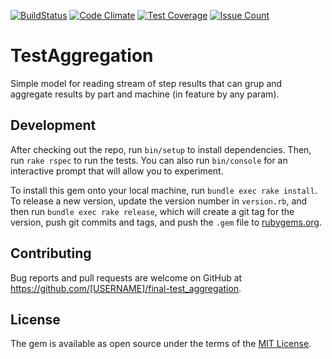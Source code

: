 [![BuildStatus](https://travis-ci.org/AVGTechnologies/test-aggregation.svg)](https://travis-ci.org/AVGTechnologies/test-aggregation)
[![Code Climate](https://codeclimate.com/github/AVGTechnologies/test-aggregation/badges/gpa.svg)](https://codeclimate.com/github/AVGTechnologies/test-aggregation)
[![Test Coverage](https://codeclimate.com/github/AVGTechnologies/test-aggregation/badges/coverage.svg)](https://codeclimate.com/github/AVGTechnologies/test-aggregation/coverage)
[![Issue Count](https://codeclimate.com/github/AVGTechnologies/test-aggregation/badges/issue_count.svg)](https://codeclimate.com/github/AVGTechnologies/test-aggregation)

# TestAggregation

Simple model for reading stream of step results that can grup and aggregate
results by part and machine (in feature by any param).

## Development

After checking out the repo, run `bin/setup` to install dependencies. Then, run `rake rspec` to run the tests. You can also run `bin/console` for an interactive prompt that will allow you to experiment.

To install this gem onto your local machine, run `bundle exec rake install`. To release a new version, update the version number in `version.rb`, and then run `bundle exec rake release`, which will create a git tag for the version, push git commits and tags, and push the `.gem` file to [rubygems.org](https://rubygems.org).

## Contributing

Bug reports and pull requests are welcome on GitHub at https://github.com/[USERNAME]/final-test_aggregation.


## License

The gem is available as open source under the terms of the [MIT License](http://opensource.org/licenses/MIT).
